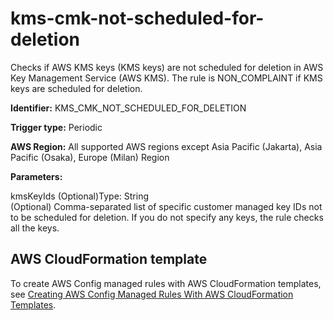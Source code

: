 # kms\-cmk\-not\-scheduled\-for\-deletion<a name="kms-cmk-not-scheduled-for-deletion"></a>

Checks if AWS KMS keys \(KMS keys\) are not scheduled for deletion in AWS Key Management Service \(AWS KMS\)\. The rule is NON\_COMPLAINT if KMS keys are scheduled for deletion\. 

**Identifier:** KMS\_CMK\_NOT\_SCHEDULED\_FOR\_DELETION

**Trigger type:** Periodic

**AWS Region:** All supported AWS regions except Asia Pacific \(Jakarta\), Asia Pacific \(Osaka\), Europe \(Milan\) Region

**Parameters:**

kmsKeyIds \(Optional\)Type: String  
\(Optional\) Comma\-separated list of specific customer managed key IDs not to be scheduled for deletion\. If you do not specify any keys, the rule checks all the keys\.

## AWS CloudFormation template<a name="w76aac11c31c17b7d325c15"></a>

To create AWS Config managed rules with AWS CloudFormation templates, see [Creating AWS Config Managed Rules With AWS CloudFormation Templates](aws-config-managed-rules-cloudformation-templates.md)\.